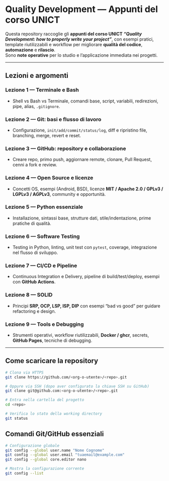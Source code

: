 # Quality Development — Appunti del corso UNICT

Questa repository raccoglie gli **appunti del corso UNICT _“Quality Development: how to properly write your project”_**, con esempi pratici, template riutilizzabili e workflow per migliorare **qualità del codice**, **automazione** e **rilascio**.  
Sono **note operative** per lo studio e l’applicazione immediata nei progetti.

---

## Lezioni e argomenti

### Lezione 1 — Terminale e Bash
- Shell vs Bash vs Terminale, comandi base, script, variabili, redirezioni, pipe, alias, `.gitignore`.

### Lezione 2 — Git: basi e flusso di lavoro
- Configurazione, `init/add/commit/status/log`, diff e ripristino file, branching, merge, revert e reset.

### Lezione 3 — GitHub: repository e collaborazione
- Creare repo, primo push, aggiornare remote, clonare, Pull Request, cenni a fork e review.

### Lezione 4 — Open Source e licenze
- Concetti OS, esempi (Android, BSD), licenze **MIT / Apache 2.0 / GPLv3 / LGPLv3 / AGPLv3**, community e opportunità.

### Lezione 5 — Python essenziale
- Installazione, sintassi base, strutture dati, stile/indentazione, prime pratiche di qualità.

### Lezione 6 — Software Testing
- Testing in Python, linting, unit test con `pytest`, coverage, integrazione nel flusso di sviluppo.

### Lezione 7 — CI/CD e Pipeline
- Continuous Integration e Delivery, pipeline di build/test/deploy, esempi con **GitHub Actions**.

### Lezione 8 — SOLID
- Principi **SRP, OCP, LSP, ISP, DIP** con esempi “bad vs good” per guidare refactoring e design.

### Lezione 9 — Tools e Debugging
- Strumenti operativi, workflow riutilizzabili, **Docker / ghcr**, secrets, **GitHub Pages**, tecniche di debugging.

---

## Come scaricare la repository

```bash
# Clona via HTTPS
git clone https://github.com/<org-o-utente>/<repo>.git

# Oppure via SSH (dopo aver configurato la chiave SSH su GitHub)
git clone git@github.com:<org-o-utente>/<repo>.git

# Entra nella cartella del progetto
cd <repo>

# Verifica lo stato della working directory
git status
```

## Comandi Git/GitHub essenziali

```bash
# Configurazione globale
git config --global user.name "Nome Cognome"
git config --global user.email "tuaemail@example.com"
git config --global core.editor nano

# Mostra la configurazione corrente
git config --list
